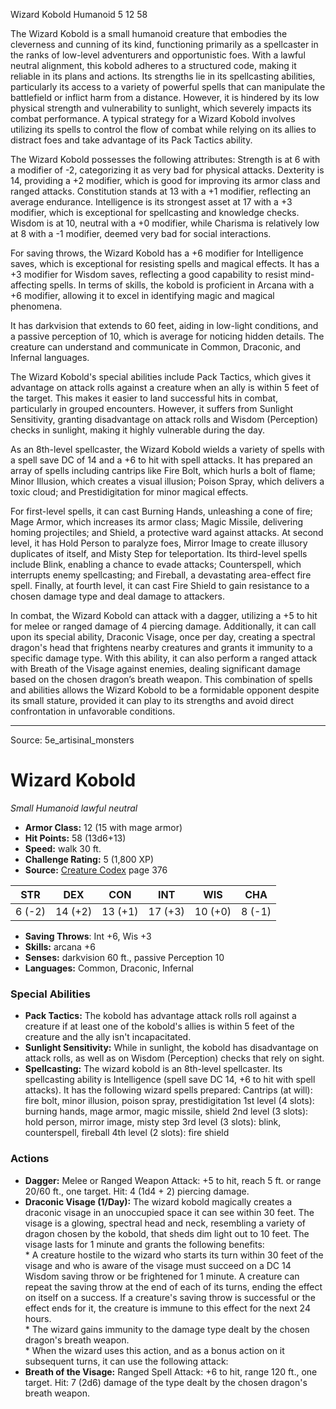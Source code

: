 <MonsterName/>Wizard Kobold</MonsterName>
<CreatureType/>Humanoid</CreatureType>
<CR/>5</CR>
<AC/>12</AC>
<HP/>58</HP>
<summary>The Wizard Kobold is a small humanoid creature that embodies the cleverness and cunning of its kind, functioning primarily as a spellcaster in the ranks of low-level adventurers and opportunistic foes. With a lawful neutral alignment, this kobold adheres to a structured code, making it reliable in its plans and actions. Its strengths lie in its spellcasting abilities, particularly its access to a variety of powerful spells that can manipulate the battlefield or inflict harm from a distance. However, it is hindered by its low physical strength and vulnerability to sunlight, which severely impacts its combat performance. A typical strategy for a Wizard Kobold involves utilizing its spells to control the flow of combat while relying on its allies to distract foes and take advantage of its Pack Tactics ability.</summary>

<detail>

The Wizard Kobold possesses the following attributes: Strength is at 6 with a modifier of -2, categorizing it as very bad for physical attacks. Dexterity is 14, providing a +2 modifier, which is good for improving its armor class and ranged attacks. Constitution stands at 13 with a +1 modifier, reflecting an average endurance. Intelligence is its strongest asset at 17 with a +3 modifier, which is exceptional for spellcasting and knowledge checks. Wisdom is at 10, neutral with a +0 modifier, while Charisma is relatively low at 8 with a -1 modifier, deemed very bad for social interactions.

For saving throws, the Wizard Kobold has a +6 modifier for Intelligence saves, which is exceptional for resisting spells and magical effects. It has a +3 modifier for Wisdom saves, reflecting a good capability to resist mind-affecting spells. In terms of skills, the kobold is proficient in Arcana with a +6 modifier, allowing it to excel in identifying magic and magical phenomena.

It has darkvision that extends to 60 feet, aiding in low-light conditions, and a passive perception of 10, which is average for noticing hidden details. The creature can understand and communicate in Common, Draconic, and Infernal languages.

The Wizard Kobold's special abilities include Pack Tactics, which gives it advantage on attack rolls against a creature when an ally is within 5 feet of the target. This makes it easier to land successful hits in combat, particularly in grouped encounters. However, it suffers from Sunlight Sensitivity, granting disadvantage on attack rolls and Wisdom (Perception) checks in sunlight, making it highly vulnerable during the day.

As an 8th-level spellcaster, the Wizard Kobold wields a variety of spells with a spell save DC of 14 and a +6 to hit with spell attacks. It has prepared an array of spells including cantrips like Fire Bolt, which hurls a bolt of flame; Minor Illusion, which creates a visual illusion; Poison Spray, which delivers a toxic cloud; and Prestidigitation for minor magical effects. 

For first-level spells, it can cast Burning Hands, unleashing a cone of fire; Mage Armor, which increases its armor class; Magic Missile, delivering homing projectiles; and Shield, a protective ward against attacks. At second level, it has Hold Person to paralyze foes, Mirror Image to create illusory duplicates of itself, and Misty Step for teleportation. Its third-level spells include Blink, enabling a chance to evade attacks; Counterspell, which interrupts enemy spellcasting; and Fireball, a devastating area-effect fire spell. Finally, at fourth level, it can cast Fire Shield to gain resistance to a chosen damage type and deal damage to attackers.

In combat, the Wizard Kobold can attack with a dagger, utilizing a +5 to hit for melee or ranged damage of 4 piercing damage. Additionally, it can call upon its special ability, Draconic Visage, once per day, creating a spectral dragon's head that frightens nearby creatures and grants it immunity to a specific damage type. With this ability, it can also perform a ranged attack with Breath of the Visage against enemies, dealing significant damage based on the chosen dragon’s breath weapon. This combination of spells and abilities allows the Wizard Kobold to be a formidable opponent despite its small stature, provided it can play to its strengths and avoid direct confrontation in unfavorable conditions.</detail>



---

Source: 5e_artisinal_monsters

# Wizard Kobold

*Small* *Humanoid* *lawful neutral*

- **Armor Class:** 12 (15 with mage armor)
- **Hit Points:** 58 (13d6+13)
- **Speed:** walk 30 ft.
- **Challenge Rating:** 5 (1,800 XP)
- **Source:** [Creature Codex](https://koboldpress.com/kpstore/product/creature-codex-for-5th-edition-dnd) page 376

| STR | DEX | CON | INT | WIS | CHA |
| --- | --- | --- | --- | --- | --- |
| 6 (-2) | 14 (+2) | 13 (+1) | 17 (+3) | 10 (+0) | 8 (-1) |

- **Saving Throws**: Int +6, Wis +3
- **Skills:** arcana +6
- **Senses:** darkvision 60 ft., passive Perception 10
- **Languages:** Common, Draconic, Infernal

### Special Abilities

- **Pack Tactics:** The kobold has advantage attack rolls roll against a creature if at least one of the kobold's allies is within 5 feet of the creature and the ally isn't incapacitated.
- **Sunlight Sensitivity:** While in sunlight, the kobold has disadvantage on attack rolls, as well as on Wisdom (Perception) checks that rely on sight.
- **Spellcasting:** The wizard kobold is an 8th-level spellcaster. Its spellcasting ability is Intelligence (spell save DC 14, +6 to hit with spell attacks). It has the following wizard spells prepared:
Cantrips (at will): fire bolt, minor illusion, poison spray, prestidigitation
1st level (4 slots): burning hands, mage armor, magic missile, shield
2nd level (3 slots): hold person, mirror image, misty step
3rd level (3 slots): blink, counterspell, fireball
4th level (2 slots): fire shield

### Actions

- **Dagger:** Melee or Ranged Weapon Attack: +5 to hit, reach 5 ft. or range 20/60 ft., one target. Hit: 4 (1d4 + 2) piercing damage.
- **Draconic Visage (1/Day):** The wizard kobold magically creates a draconic visage in an unoccupied space it can see within 30 feet. The visage is a glowing, spectral head and neck, resembling a variety of dragon chosen by the kobold, that sheds dim light out to 10 feet. The visage lasts for 1 minute and grants the following benefits: <br>* A creature hostile to the wizard who starts its turn within 30 feet of the visage and who is aware of the visage must succeed on a DC 14 Wisdom saving throw or be frightened for 1 minute. A creature can repeat the saving throw at the end of each of its turns, ending the effect on itself on a success. If a creature's saving throw is successful or the effect ends for it, the creature is immune to this effect for the next 24 hours. <br>* The wizard gains immunity to the damage type dealt by the chosen dragon's breath weapon. <br>* When the wizard uses this action, and as a bonus action on it subsequent turns, it can use the following attack:
- **Breath of the Visage:** Ranged Spell Attack: +6 to hit, range 120 ft., one target. Hit: 7 (2d6) damage of the type dealt by the chosen dragon's breath weapon.




